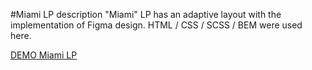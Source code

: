 #Miami LP description
"Miami" LP has an adaptive layout with the implementation of Figma design.
HTML / CSS / SCSS / BEM were used here.

[DEMO Miami LP](https://gponomarenko.github.io/miami/)
